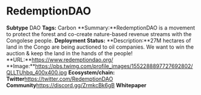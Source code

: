 # RedemptionDAO
**Subtype** DAO
**Tags:** Carbon
**Summary:**RedemptionDAO is a movement to protect the forest and co-create nature-based revenue streams with the Congolese people.
**Deployment Status:**
**Description:**27M hectares of land in the Congo are being auctioned to oil companies. We want to win the auction & keep the land in the hands of the people!
**URL:**https://www.redemptiondao.org/
**Image:**https://pbs.twimg.com/profile_images/1552288897727692802/QLLTUhbq_400x400.jpg
**Ecosystem/chain:**
**Twitter**https://twitter.com/RedemptionDAO
**Community**https://discord.gg/ZrmkcBk6gB
**Whitepaper**
